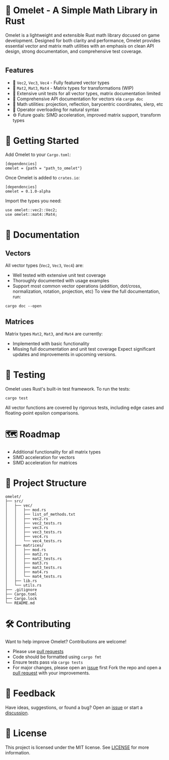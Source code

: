 # 🥚 Omelet - A Simple Math Library in Rust

Omelet is a lightweight and extensible Rust math library docused on game development. Designed for both clarity and performance, Omelet provides essential vector and matrix math utilities with an emphasis on clean API design, strong documentation, and comprehensive test coverage.

# 
## Features
* 🧮 `Vec2`, `Vec3`, `Vec4` - Fully featured vector types
* 🧊 `Mat2`, `Mat3`, `Mat4` - Matrix types for transformations (WIP)
* 📝 Extensive unit tests for all vector types, matrix documentation limited 
* 📃 Comprehensive API documentation for vectors via `cargo doc`
* 📐 Math utilities: projection, reflection, barycentric coordinates, slerp, etc
* 🔄 Operator overloading for natural syntax
* ⚙️ Future goals: SIMD acceleration, improved matrix support, transform types

#

# 🚀 Getting Started
Add Omelet to your `Cargo.toml`:
```
[dependencies]
omelet = {path = "path_to_omelet"}
```

Once Omelet is added to `crates.io`:
```
[dependencies]
omelet = 0.1.0-alpha
```

Import the types you need:
```
use omelet::vec2::Vec2;
use omelet::mat4::Mat4;
```

#
# 📃 Documentation
## Vectors
All vector types (`Vec2`, `Vec3`, `Vec4`) are:
* Well tested with extensive unit test coverage
* Thoroughly documented with usage examples
* Support most common vector operations (addition, dot/cross, normalization, rotation, projection, etc)
To view the full documentation, run:
```
cargo doc --open
```
## Matrices
Matrix types `Mat2`, `Mat3`, and `Mat4` are currently:
* Implemented with basic functionality
* Missing full documentation and unit test coverage
Expect significant updates and improvements in upcoming versions. 

#
# 📝 Testing
Omelet uses Rust's built-in test framework. To run the tests:
```
cargo test
```
All vector functions are covered by rigorous tests, including edge cases and floating-point epsilon comparisons.

#
# 🗺️ Roadmap

* Additional functionality for all matrix types
* SIMD acceleration for vectors
* SIMD acceleration for matrices

#
# 📁 Project Structure
```
omelet/
├── src/
│   ├── vec/
│   │   ├── mod.rs
│   │   ├── list_of_methods.txt
│   │   ├── vec2.rs   
│   │   ├── vec2_tests.rs
│   │   ├── vec3.rs
│   │   ├── vec3_tests.rs
│   │   ├── vec4.rs
│   │   └── vec4_tests.rs
│   ├── matrices/
│   │   ├── mod.rs
│   │   ├── mat2.rs   
│   │   ├── mat2_tests.rs
│   │   ├── mat3.rs
│   │   ├── mat3_tests.rs
│   │   ├── mat4.rs
│   │   └── mat4_tests.rs
│   ├── lib.rs
│   └── utils.rs
├── .gitignore
├── Cargo.toml
├── Cargo.lock
└── README.md
```

#
# 🛠️ Contributing
Want to help improve Omelet? Contributions are welcome!
* Please use [pull requests](https://github.com/Ethantl28/Omelet/pulls)
* Code should be formatted using `cargo fmt`
* Ensure tests pass via `cargo tests`
* For major changes, please open an [issue](https://github.com/Ethantl28/Omelet/issues) first
Fork the repo and open a [pull request](https://github.com/Ethantl28/Omelet/pulls) with your improvements.

#
# 💭 Feedback
Have ideas, suggestions, or found a bug? Open an [issue](https://github.com/Ethantl28/Omelet/issues) or start a [discussion](https://github.com/Ethantl28/Omelet/discussions/). 

#
# 📎 License
This project is licensed under the MIT license. See [LICENSE](https://github.com/Ethantl28/Omelet/blob/main/LICENSE) for more information.
